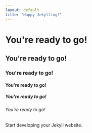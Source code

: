 ```yaml
---
layout: default
title: "Happy Jekylling!"
---
```


# You're ready to go!
## You're ready to go!
### You're ready to go!
#### You're ready to go!
##### You're ready to go!
###### You're ready to go!

Start developing your Jekyll website.
